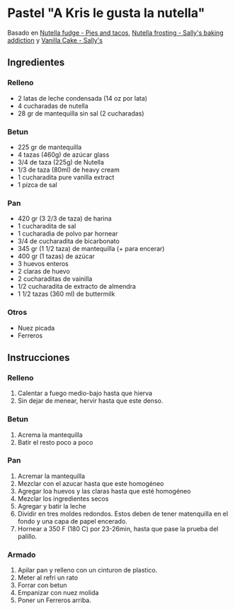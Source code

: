 # Pastel "A Kris le gusta la nutella"

Basado en [Nutella fudge - Pies and tacos](https://www.piesandtacos.com/nutella-fudge/), [Nutella frosting - Sally's baking addiction](https://sallysbakingaddiction.com/nutella-frosting/) y [Vanilla Cake - Sally's](https://sallysbakingaddiction.com/vanilla-cake/)

## Ingredientes

### Relleno
- 2 latas de leche condensada (14 oz por lata)
- 4 cucharadas de nutella
- 28 gr de mantequilla sin sal (2 cucharadas)

### Betun
- 225 gr de mantequilla
- 4 tazas (460g) de azúcar glass
- 3/4 de taza (225g) de Nutella
- 1/3 de taza (80ml) de heavy cream
- 1 cucharadita pure vanilla extract
- 1 pizca de sal

### Pan
- 420 gr (3 2/3 de taza) de harina
- 1 cucharadita de sal
- 1 cucharadia de polvo par hornear
- 3/4 de cucharadita de bicarbonato
- 345 gr (1 1/2 taza) de mantequilla (+ para encerar)
- 400 gr (1 tazas) de azúcar
- 3 huevos enteros
- 2 claras de huevo
- 2 cucharaditas de vainilla
- 1/2 cucharadita de extracto de almendra
- 1 1/2 tazas (360 ml) de buttermilk

### Otros
- Nuez picada
- Ferreros

## Instrucciones

### Relleno

1. Calentar a fuego medio-bajo hasta que hierva
2. Sin dejar de menear, hervir hasta que este denso.

### Betun
1. Acrema la mantequilla
2. Batir el resto poco a poco

### Pan
1. Acremar la mantequilla
2. Mezclar con el azucar hasta que este homogéneo
3. Agregar loa huevos y las claras hasta que esté homogéneo
4. Mezclar los ingredientes secos
5. Agregar y batir la leche
6. Dividir en tres moldes redondos. Estos deben de tener matenquilla en el fondo y una capa de papel encerado.
7. Hornear a 350 F (180 C) por 23-26min, hasta que pase la prueba del palillo.

### Armado
1. Apilar pan y relleno con un cinturon de plastico.
2. Meter al refri un rato
3. Forrar con betun
4. Empanizar con nuez molida
5. Poner un Ferreros arriba.
